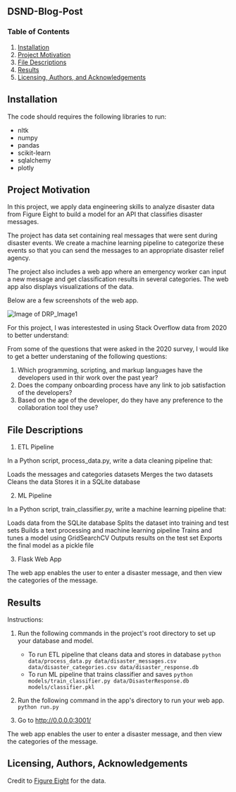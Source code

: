 ## DSND-Blog-Post

### Table of Contents

1. [Installation](#installation)
2. [Project Motivation](#motivation)
3. [File Descriptions](#files)
4. [Results](#results)
5. [Licensing, Authors, and Acknowledgements](#licensing)

## Installation <a name="installation"></a>

The code should requires the following libraries to run:

- nltk 
- numpy 
- pandas 
- scikit-learn 
- sqlalchemy 
- plotly

## Project Motivation<a name="motivation"></a>

In this project, we apply data engineering skills to analyze disaster data from Figure Eight to build a model for an API that classifies disaster messages.

The project has data set containing real messages that were sent during disaster events. We create a machine learning pipeline to categorize these events so that you can send the messages to an appropriate disaster relief agency.

The project also includes a web app where an emergency worker can input a new message and get classification results in several categories. The web app also displays visualizations of the data. 

Below are a few screenshots of the web app.


![Image of DRP_Image1](https://github.com/ms1729/DR/blob/main/DRProject_Image1.jpg)


For this project, I was interestested in using Stack Overflow data from 2020 to better understand:

From some of the questions that were asked in the 2020 survey, I would like to get a better understaning of the following questions:

1. Which programming, scripting, and markup languages have the developers used in thir work over the past year?
2. Does the company onboarding process have any link to job satisfaction of the developers?
3. Based on the age of the developer, do they have any preference to the collaboration tool they use?

## File Descriptions <a name="files"></a>

1. ETL Pipeline

In a Python script, process_data.py, write a data cleaning pipeline that:

Loads the messages and categories datasets
Merges the two datasets
Cleans the data
Stores it in a SQLite database

2. ML Pipeline

In a Python script, train_classifier.py, write a machine learning pipeline that:

Loads data from the SQLite database
Splits the dataset into training and test sets
Builds a text processing and machine learning pipeline
Trains and tunes a model using GridSearchCV
Outputs results on the test set
Exports the final model as a pickle file

3. Flask Web App

The web app enables the user to enter a disaster message, and then view the categories of the message.


## Results<a name="results"></a>

Instructions:
1. Run the following commands in the project's root directory to set up your database and model.

    - To run ETL pipeline that cleans data and stores in database
        `python data/process_data.py data/disaster_messages.csv data/disaster_categories.csv data/disaster_response.db`
    - To run ML pipeline that trains classifier and saves
        `python models/train_classifier.py data/DisasterResponse.db models/classifier.pkl`

2. Run the following command in the app's directory to run your web app.
    `python run.py`

3. Go to http://0.0.0.0:3001/

The web app enables the user to enter a disaster message, and then view the categories of the message.

## Licensing, Authors, Acknowledgements<a name="licensing"></a>

Credit to [Figure Eight](https://www.figure-eight.com/) for the data. 

